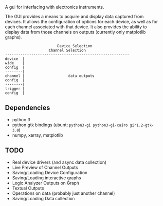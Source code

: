 A gui for interfacing with electronics instruments.

The GUI provides a means to acquire and display data captured from devices. It allows the configuration of options for each device, as well as for each channel associated with that device. It also provides the ability to display data from those channels on outputs (currently only matplotlib graphs).

```
                        Device Selection
                    Channel Selection
---------------------------------------------------------
device  |
wide    |
config  |
--------|
channel |                    data outputs
config  |
--------|
trigger |
config  |

```

## Dependencies
- python 3
- python gtk bindings (ubunt: `python3-gi python3-gi-cairo gir1.2-gtk-3.0`)
- numpy, xarray, matplotlib


## TODO
- Real device drivers (and async data collection)
- Live Preview of Channel Outputs
- Saving/Loading Device Configuration
- Saving/Loading interactive graphs
- Logic Analyzer Outputs on Graph
- Textual Outputs
- Operations on data (probably just another channel)
- Saving/Loading Data collection